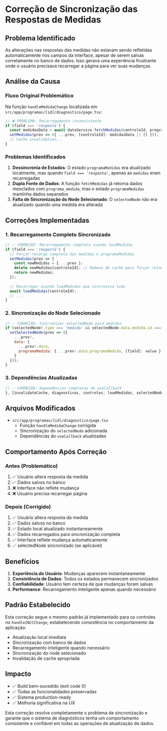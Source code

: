 # Correção de Sincronização das Respostas de Medidas

## Problema Identificado

As alterações nas respostas das medidas não estavam sendo refletidas automaticamente nos campos da interface, apesar de serem salvas corretamente no banco de dados. Isso gerava uma experiência frustrante onde o usuário precisava recarregar a página para ver suas mudanças.

## Análise da Causa

### Fluxo Original Problemático

Na função `handleMedidaChange` localizada em `src/app/programas/[id]/diagnostico/page.tsx`:

```javascript
// ❌ PROBLEMA: Recarregamento inconsistente
if (field === 'resposta') {
  const medidasData = await dataService.fetchMedidas(controleId, programaId);
  setMedidas(prev => ({ ...prev, [controleId]: medidasData || [] }));
  // Cache invalidation...
}
```

### Problemas Identificados

1. **Dessincronia de Estados**: O estado `programaMedidas` era atualizado localmente, mas quando `field === 'resposta'`, apenas as `medidas` eram recarregadas
2. **Dupla Fonte de Dados**: A função `fetchMedidas` já retorna dados mesclados com `programa_medida`, mas o estado `programaMedidas` mantinha dados separados
3. **Falta de Sincronização do Node Selecionado**: O `selectedNode` não era atualizado quando uma medida era alterada

## Correções Implementadas

### 1. Recarregamento Completo Sincronizado

```javascript
// ✅ CORREÇÃO: Recarregamento completo usando loadMedidas
if (field === 'resposta') {
  // Forçar recarga completa das medidas e programaMedidas
  setMedidas(prev => {
    const newMedidas = { ...prev };
    delete newMedidas[controleId]; // Remove do cache para forçar reload
    return newMedidas;
  });
  
  // Recarregar usando loadMedidas que sincroniza tudo
  await loadMedidas(controleId);
  // ...
}
```

### 2. Sincronização do Node Selecionado

```javascript
// ✅ CORREÇÃO: Sincronizar selectedNode para medidas
if (selectedNode?.type === 'medida' && selectedNode.data.medida.id === medidaId) {
  setSelectedNode(prev => ({
    ...prev!,
    data: {
      ...prev!.data,
      programaMedida: { ...prev!.data.programaMedida, [field]: value }
    }
  }));
}
```

### 3. Dependências Atualizadas

```javascript
// ✅ CORREÇÃO: Dependências completas do useCallback
}, [invalidateCache, diagnosticos, controles, loadMedidas, selectedNode]);
```

## Arquivos Modificados

- `src/app/programas/[id]/diagnostico/page.tsx`
  - Função `handleMedidaChange` corrigida
  - Sincronização do `selectedNode` adicionada
  - Dependências do `useCallback` atualizadas

## Comportamento Após Correção

### Antes (Problemático)
1. ✅ Usuário altera resposta da medida
2. ✅ Dados salvos no banco
3. ❌ Interface não reflete mudança
4. ❌ Usuário precisa recarregar página

### Depois (Corrigido)
1. ✅ Usuário altera resposta da medida
2. ✅ Dados salvos no banco
3. ✅ Estado local atualizado instantaneamente
4. ✅ Dados recarregados para sincronização completa
5. ✅ Interface reflete mudança automaticamente
6. ✅ selectedNode sincronizado (se aplicável)

## Benefícios

1. **Experiência do Usuário**: Mudanças aparecem instantaneamente
2. **Consistência de Dados**: Todos os estados permanecem sincronizados
3. **Confiabilidade**: Usuário tem certeza de que mudanças foram salvas
4. **Performance**: Recarregamento inteligente apenas quando necessário

## Padrão Estabelecido

Esta correção segue o mesmo padrão já implementado para os controles no `handleINCCChange`, estabelecendo consistência no comportamento da aplicação:

- Atualização local imediata
- Sincronização com banco de dados
- Recarregamento inteligente quando necessário
- Sincronização do node selecionado
- Invalidação de cache apropriada

## Impacto

- ✅ Build bem-sucedido (exit code 0)
- ✅ Todas as funcionalidades preservadas
- ✅ Sistema production-ready
- ✅ Melhoria significativa na UX

Esta correção resolve completamente o problema de sincronização e garante que o sistema de diagnósticos tenha um comportamento consistente e confiável em todas as operações de atualização de dados. 